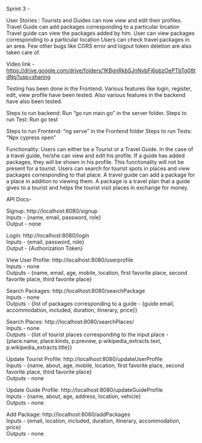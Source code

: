 Sprint 3 -

User Stories :
Tourists and Guides can now view and edit their profiles.
Travel Guide can add packages corresponding to a particular location
Travel guide can view the packages added by him.
User can view packages corresponding to a particular location
Users can check travel packages in an area.
Few other bugs like CORS error and logout token deletion are also taken care of.

Video link - https://drive.google.com/drive/folders/1KBgnRkbSJnNvbFj6pbzOePTbTq08tdNg?usp=sharing

Testing has been done in the Frontend. Various features like login, register, edit, view profile have been tested. 
Also various features in the backend have also been tested.

Steps to run backend:
Run “go run main.go” in the server folder.
Steps to run Test:
Run go test

Steps to run Frontend:
“ng serve” in the Frontend folder
Steps to run Tests:
“Npx cypress open”


Functionality:
Users can either be a Tourist or a Travel Guide.
In the case of a travel guide, he/she can view and edit his profile. If a guide has added packages, they will be shown in his profile. This functionality will not be present for a tourist.
Users can search for tourist spots in places and view packages corresponding to that place.
A travel guide can add a package for a place in addition to viewing them.
A package is a travel plan that a guide gives to a tourist and helps the tourist visit places in exchange for money.


API Docs-

Signup: http://localhost:8080/signup<br />
  Inputs - {name, email, password, role}<br />
  Output - none<br />

Login: http://localhost:8080/login<br />
  Inputs - {email, password, role}<br />
  Output - {Authorization Token}<br />

View User Profile: http://localhost:8080/userprofile<br />
  Inputs - none<br />
  Outputs - {name, email, age, mobile, location, first favorite place, second favorite place, third favorite place}<br />

Search Packages: http://localhost:8080/searchPackage<br />
  Inputs - none<br />
  Outputs - {list of packages corresponding to a guide - {guide email, accommodation, included, duration, itinerary, price}}<br />

Search Places: http://localhost:8080/searchPlaces/<place name><br />
  Inputs - none<br />
  Outputs - {list of tourist places corresponding to the input place - {place.name, place.kinds, p.preview, p.wikipedia_extracts.text,    p.wikipedia_extracts.title}}<br />

Update Tourist Profile: http://localhost:8080/updateUserProfile<br />
  Inputs - {name, about, age, mobile, location, first favorite place, second favorite place, third favorite place}<br />
  Outputs - none<br />

Update Guide Profile: http://localhost:8080/updateGuideProfile<br />
  Inputs - {name, about, age, address, location, vehicle}<br />
  Outputs - none<br />

Add Package: http://localhost:8080/addPackages<br />
  Inputs - {email, location, included, duration, itinerary, accommodation, price}<br />
  Outputs - none<br />





